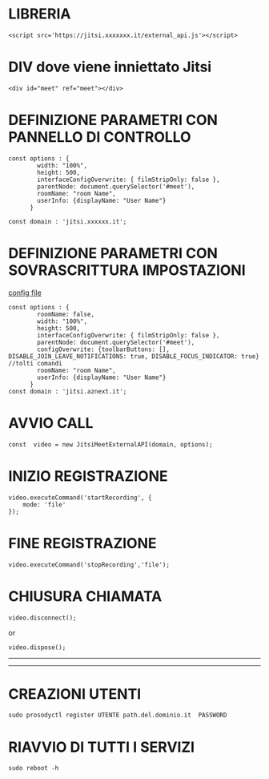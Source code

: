 # LIBRERIA
```
<script src='https://jitsi.xxxxxxx.it/external_api.js'></script>
```

# DIV dove viene inniettato Jitsi

```
<div id="meet" ref="meet"></div>
```

# DEFINIZIONE PARAMETRI CON PANNELLO DI CONTROLLO
```
const options : {
        width: "100%",
        height: 500,
        interfaceConfigOverwrite: { filmStripOnly: false },
        parentNode: document.querySelector('#meet'),
        roomName: "room Name",
        userInfo: {displayName: "User Name"}
      }

const domain : 'jitsi.xxxxxx.it';
```
# DEFINIZIONE PARAMETRI CON SOVRASCRITTURA IMPOSTAZIONI

[config file](https://github.com/jitsi/jitsi-meet/blob/master/config.js)

```
const options : {
        roomName: false,
        width: "100%",
        height: 500,
        interfaceConfigOverwrite: { filmStripOnly: false },
        parentNode: document.querySelector('#meet'),
        configOverwrite: {toolbarButtons: [], DISABLE_JOIN_LEAVE_NOTIFICATIONS: true, DISABLE_FOCUS_INDICATOR: true} //tolti comandi 
        roomName: "room Name",
        userInfo: {displayName: "User Name"}
      }
const domain : 'jitsi.aznext.it';
```

# AVVIO CALL
```
const  video = new JitsiMeetExternalAPI(domain, options);
 ``` 

# INIZIO REGISTRAZIONE
```
video.executeCommand('startRecording', {
    mode: 'file'
});
```

# FINE REGISTRAZIONE
```
video.executeCommand('stopRecording','file');
```

# CHIUSURA CHIAMATA
```
video.disconnect(); 
```
or
```
video.dispose();
```

---------------------------------------------------------------------
---------------------------------------------------------------------
# CREAZIONI UTENTI
```
sudo prosodyctl register UTENTE path.del.dominio.it  PASSWORD
```
# RIAVVIO DI TUTTI I SERVIZI
```
sudo reboot -h
```
